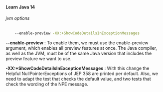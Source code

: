 #### Learn Java 14

###### jvm options

```bash
    --enable-preview -XX:+ShowCodeDetailsInExceptionMessages
```

 **--enable-preview** : To enable them, we must use the enable-preview argument, which enables all preview features at once. The Java compiler, as well as the JVM, must be of the same Java version that includes the preview feature we want to use.
 
 **-XX:+ShowCodeDetailsInExceptionMessages** : With this change the Helpful NullPointerExceptions of JEP 358 are printed per default. Also, we need to adapt the test that checks the default value, and two tests that check the wording of the NPE message.